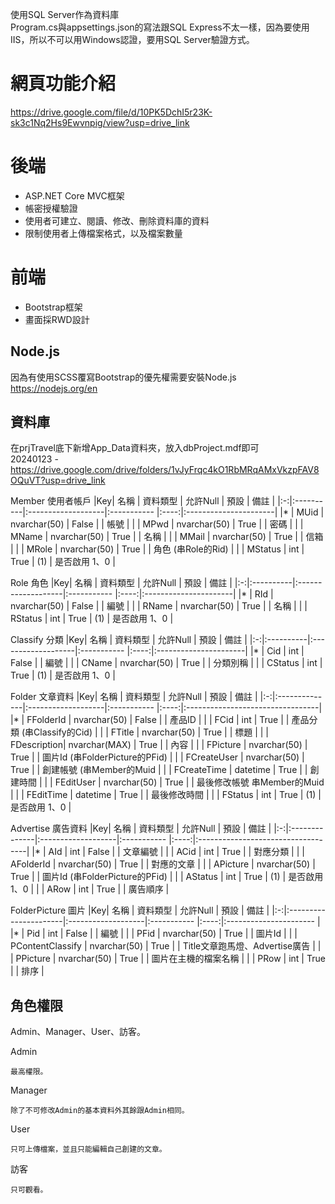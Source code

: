 使用SQL Server作為資料庫  
Program.cs與appsettings.json的寫法跟SQL Express不太一樣，因為要使用IIS，所以不可以用Windows認證，要用SQL Server驗證方式。

# 網頁功能介紹
https://drive.google.com/file/d/10PK5DchI5r23K-sk3c1Nq2Hs9Ewvnpig/view?usp=drive_link  

# 後端  
*  ASP.NET Core MVC框架
*  帳密授權驗證
*  使用者可建立、閱讀、修改、刪除資料庫的資料
*  限制使用者上傳檔案格式，以及檔案數量

# 前端
* Bootstrap框架
* 畫面採RWD設計

## Node.js
因為有使用SCSS覆寫Bootstrap的優先權需要安裝Node.js  
https://nodejs.org/en

## 資料庫  
在prjTravel底下新增App_Data資料夾，放入dbProject.mdf即可  
20240123 - https://drive.google.com/drive/folders/1vJyFrqc4kO1RbMRqAMxVkzpFAV8OQuVT?usp=drive_link

Member 使用者帳戶
|Key| 名稱      | 資料類型            | 允許Null    | 預設  |    備註                |
|:-:|:----------|:-------------------|:----------- |:----:|:----------------------|
|*  |	MUid	|    nvarchar(50)    |    False    |      |    帳號                |
|   |	MPwd	|    nvarchar(50)    |    True     |      |    密碼                |
|   |	MName	|    nvarchar(50)    |    True     |      |    名稱                |
|   |	MMail	|    nvarchar(50)    |    True     |	  |    信箱                |
|   |	MRole	|    nvarchar(50)    |    True     |      |    角色 (串Role的Rid)  |
|   |	MStatus	|    int             |    True     | (1)  |    是否啟用 1、0       | 

Role 角色
|Key| 名稱      | 資料類型            | 允許Null    | 預設  |    備註                |
|:-:|:----------|:-------------------|:----------- |:----:|:----------------------|
|*  |	RId	    |    nvarchar(50)    |    False    |      |    編號                |
|   |	RName	|    nvarchar(50)    |    True     |      |    名稱                |
|   |	RStatus	|    int             |    True     | (1)  |    是否啟用 1、0       | 

Classify 分類
|Key| 名稱      | 資料類型            | 允許Null    | 預設  |    備註               |
|:-:|:----------|:-------------------|:----------- |:----:|:----------------------|
|*  |	Cid	    |    int             |    False    |      |    編號                |
|   |	CName	|    nvarchar(50)    |    True     |      |    分類別稱            |
|   |	CStatus	|    int             |    True     | (1)  |    是否啟用 1、0       | 

Folder 文章資料
|Key| 名稱          | 資料類型            | 允許Null    | 預設  |    備註                          |
|:-:|:--------------|:-------------------|:----------- |:----:|:---------------------------------|
|*  |	FFolderId	|    nvarchar(50)    |    False    |      |    產品ID                        |
|   |	FCid	    |    int             |    True     |      |    產品分類 (串Classify的Cid)       |
|   |	FTitle	    |    nvarchar(50)    |    True     |      |    標題                          |
|   |	FDescription|    nvarchar(MAX)   |    True     |	  |    內容                          |
|   |	FPicture	|    nvarchar(50)    |    True     |      |    圖片Id (串FolderPicture的PFid)  |
|   |	FCreateUser	|    nvarchar(50)    |    True     |      |    創建帳號 (串Member的Muid       | 
|   |	FCreateTime	|    datetime        |    True     |      |    創建時間                      | 
|   |	FEditUser	|    nvarchar(50)    |    True     |      |    最後修改帳號 串Member的Muid    | 
|   |	FEditTime	|    datetime        |    True     |      |    最後修改時間                   | 
|   |	FStatus	    |    int             |    True     | (1)  |    是否啟用 1、0                  | 
    
Advertise 廣告資料
|Key| 名稱          | 資料類型            | 允許Null    | 預設  |    備註                            |
|:-:|:--------------|:-------------------|:----------- |:----:|:-----------------------------------|
|*  |	AId	        |    int             |    False    |      |    文章編號                        |
|   |	ACid	    |    int             |    True     |      |    對應分類                        |
|   |	AFolderId	|    nvarchar(50)    |    True     |      |    對應的文章                      |
|   |	APicture	|    nvarchar(50)    |    True     |	  |    圖片Id (串FolderPicture的PFid)  |
|   |	AStatus	    |    int             |    True     | (1)  |    是否啟用 1、0                   |
|   |	ARow	    |    int             |    True     |	  |    廣告順序                        | 

FolderPicture 圖片
|Key| 名稱                  | 資料類型            | 允許Null    | 預設  |    備註                                |
|:-:|:----------------------|:-------------------|:----------- |:----:|:----------------------                |
|*  |	Pid	                |    int             |    False    |      |    編號                               |
|   |	PFid	            |    nvarchar(50)    |    True     |      |    圖片Id                             |
|   |	PContentClassify	|    nvarchar(50)    |    True     |      |    Title文章跑馬燈、Advertise廣告      |
|   |	PPicture	        |    nvarchar(50)    |    True     |	  |    圖片在主機的檔案名稱                |
|   |	PRow	            |    int             |    True     |      |    排序                               |

## 角色權限
Admin、Manager、User、訪客。   

Admin

    最高權限。  
    
Manager  

    除了不可修改Admin的基本資料外其餘跟Admin相同。

User  

    只可上傳檔案，並且只能編輯自己創建的文章。  

訪客

    只可觀看。
